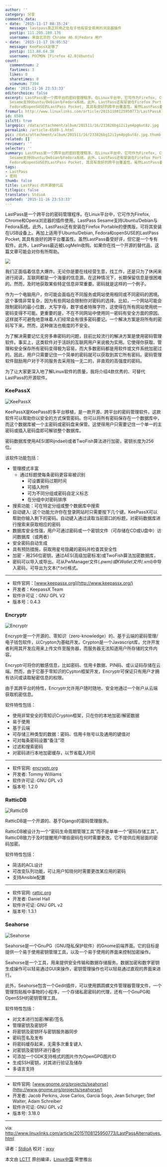 ```yaml
---
author: ''
category: 分享
comments_data:
- date: '2015-11-17 08:35:24'
  message: lastpass真正好用之处在于他有安全易用的浏览器插件
  postip: 111.205.180.176
  username: 来自北京的 Chrome 46.0|Fedora 用户
- date: '2015-11-17 16:05:52'
  message: KeePassX足够了
  postip: 113.88.64.38
  username: POCMON [Firefox 42.0|Ubuntu]
count:
  commentnum: 2
  favtimes: 3
  likes: 0
  sharetimes: 0
  viewnum: 7394
date: '2015-11-16 23:53:33'
editorchoice: false
excerpt: LastPass是一个跨平台的密码管理程序。在Linux平台中，它可作为Firefox, Chrome和Opera浏览器的插件使用。LastPass
  Sesame支持Ubuntu/Debian与Fedora系统。此外，LastPass还有安装在Firefox Portable的便携版，可将其安装在USB设备上。再加上适用于Ubuntu/Debian,
  Fedora和openSUSE的LastPass Pocket, 其具有良好的跨平台覆盖性。虽然LastPass备受好评，但它是一个专有软件。此外，LastPass最近被LogMeIn收购。如果你在找一个开源的替代品，这篇文章可能会对你有所帮助。  我们正面临着信息大爆炸。无论你是要在线经营生意，找工作，还是
fromurl: http://www.linuxlinks.com/article/20151108125950773/LastPassAlternatives.html
id: 6589
islctt: true
largepic: /data/attachment/album/201511/16/233826bg12i1ym4pg6ut8z.jpg
permalink: /article-6589-1.html
pic: /data/attachment/album/201511/16/233826bg12i1ym4pg6ut8z.jpg.thumb.jpg
related: []
reviewer: ''
selector: ''
summary: LastPass是一个跨平台的密码管理程序。在Linux平台中，它可作为Firefox, Chrome和Opera浏览器的插件使用。LastPass
  Sesame支持Ubuntu/Debian与Fedora系统。此外，LastPass还有安装在Firefox Portable的便携版，可将其安装在USB设备上。再加上适用于Ubuntu/Debian,
  Fedora和openSUSE的LastPass Pocket, 其具有良好的跨平台覆盖性。虽然LastPass备受好评，但它是一个专有软件。此外，LastPass最近被LogMeIn收购。如果你在找一个开源的替代品，这篇文章可能会对你有所帮助。  我们正面临着信息大爆炸。无论你是要在线经营生意，找工作，还是
tags:
- LastPass
- 密码
thumb: false
title: LastPass 的开源替代品
titlepic: false
translator: StdioA
updated: '2015-11-16 23:53:33'
---
```


LastPass是一个跨平台的密码管理程序。在Linux平台中，它可作为Firefox, Chrome和Opera浏览器的插件使用。LastPass Sesame支持Ubuntu/Debian与Fedora系统。此外，LastPass还有安装在Firefox Portable的便携版，可将其安装在USB设备上。再加上适用于Ubuntu/Debian, Fedora和openSUSE的LastPass Pocket, 其具有良好的跨平台覆盖性。虽然LastPass备受好评，但它是一个专有软件。此外，LastPass最近被LogMeIn收购。如果你在找一个开源的替代品，这篇文章可能会对你有所帮助。


![](/data/attachment/album/201511/16/233826bg12i1ym4pg6ut8z.jpg)


我们正面临着信息大爆炸。无论你是要在线经营生意，找工作，还是只为了休闲来进行阅读，互联网都是一个海量的信息源。在这种情况下，长期保留信息是很困难的。然而，及时地获取某些特定信息非常重要。密码就是这样的一个例子。


作为一个电脑用户，你可能会面临在不同服务或网站使用相同或不同密码的困境。这个事情非常复杂，因为有些网站会限制你对密码的选择。比如，一个网站可能会限制密码的最小位数，大写字母，数字或者特殊字符，这使得在所有网站使用统一密码变得不可能。更重要的是，不在不同网站中使用同一密码有安全方面的原因。这样就不可避免地意味着人们经常会有很多密码要记。一个解决方案是将所有的密码写下来。然而，这种做法也极度的不安全。


为了解决需要记忆无穷多串密码的问题，目前比较流行的解决方案是使用密码管理软件。事实上，这类软件对于活跃的互联网用户来说极为实用。它使得你获取、管理和安全保存所有密码变得极为容易，而大多数密码都是用软件或文件系统加密过的。因此，用户只需要记住一个简单的密码就可以获取到其它所有密码。密码管理软件鼓励用户对于不同服务去采用独一无二的，非直观的高强度的密码。


为了让大家更深入地了解Linux软件的质量，我将介绍4款优秀的、可替代LastPass的开源软件。


### KeePassX


![KeePassX](/data/attachment/album/201511/16/235131rfrvvg6ur9rarlqv.png)


KeePassX是KeePass的多平台移植，是一款开源、跨平台的密码管理软件。这款软件可以帮助你以安全的方式保管密码。你可以将所有密码保存在一个数据库中，而这个数据库被一个主密码或密码盘来保管。这使得用户只需要记住一个单一的主密码或插入密码盘即可解锁整个数据库。


密码数据库使用AES(即Rijndael)或者TwoFish算法进行加密，密钥长度为256位。


该软件功能包括：


* 管理模式丰富
	+ 通过标题使每条密码更容易被识别
		- 可设置密码过期时间
		- 可插入附件
		- 可为不同分组或密码自定义标志
		- 在分组中对密码排序
* 搜索功能：可在特定分组或整个数据库中搜索
* 自动键入: 这个功能允许你在登录网站时只需要按下几个键。KeePassX可以帮助你输入剩下的密码。自动键入通过读取当前窗口的标题，对密码数据库进行搜索来获取相应的密码
* 数据库安全性强，用户可通过密码或一个密钥文件（可存储在CD或U盘中）访问数据库（或两者）
* 安全密码自动生成
* 具有预防措施，获取用星号隐藏的密码并检查其安全性
* 加密 - 用256位密钥，通过AES(高级加密标准)或TwoFish算法加密数据库，
* 密码可以导入或导出。可从PwManager文件(*.pwm)或KWallet文件(*.xml)中导入密码，可导出为文本(\*.txt)格式。




---


* 软件官网：[www.keepassx.org](http://www.keepassx.org/)
* 开发者：KeepassX Team
* 软件许可证：GNU GPL V2
* 版本号：0.4.3


### Encryptr


![Encryptr](/data/attachment/album/201511/16/235210fatu4u4izk4ah6fw.png)


Encryptr是一个开源的、零知识（zero-knowledge）的、基于云端的密码管理/电子钱包软件，以Crypton为基础开发。Crypton是一个Javascript库，允许开发者利用其开发应用来上传文件至服务器，而服务器无法知道用户所存储的文件内容。


Encryptr可将你的敏感信息，比如密码、信用卡数据、PIN码、或认证码存储在云端。然而，由于它基于零知识的Cypton框架开发，Encryptr可保证只有用户才拥有访问或读取秘密信息的权限。


由于其跨平台的特性，Encryptr允许用户随时随地、安全地通过一个账户从云端获取机密信息。


软件特性包括：


* 使用非常安全的零知识Crypton框架，只在你的本地加密/解密数据
* 易于使用
* 基于云端
* 可存储三种类型的数据：密码、信用卡账号以及通用的键值对
* 可对每条密码设置“备注”项
* 过滤和搜索密码
* 对密码进行本地加密缓存，以节省载入时间




---


* 软件官网: [encryptr.org](https://encryptr.org/)
* 开发者: Tommy Williams
* 软件许可证: GNU GPL v3
* 版本号: 1.2.0


### RatticDB


![RatticDB](/data/attachment/album/201511/16/235237rbwaul5av3xbiwsl.png)


RatticDB是一个开源的、基于Django的密码管理服务。


RatticDB被设计为一个“密码生命周期管理工具”而不是单单一个“密码存储工具”。RatticDB致力于及时提醒用户哪些密码在何时需要更改。它不提供应用层面的密码加密。


软件特性包括：


* 简洁的ACL设计
* 可改变队列功能，可让用户知晓何时需要更改某应用的密码
* 支持Ansible配置




---


* 软件官网: [rattic.org](http://rattic.org/)
* 开发者: Daniel Hall
* 软件许可证: GNU GPL v2
* 版本号: 1.3.1


### Seahorse


![Seahorse](/data/attachment/album/201511/16/235322oz746z47nq47onn4.png)


Seahorse是一个GnuPG（GNU隐私保护软件）的Gnome前端界面。它的目标是提供一个易于使用密钥管理工具，以及一个易于使用的界面来控制加密操作。


Seahorse是一个工具，用来提供安全传输和数据存储服务。数据加密和数字密钥生成操作可以轻易通过GUI来操作，密钥管理操作也可以轻易通过直观的界面来进行。


此外，Seahorse包含一个Gedit插件，可以使用鹦鹉螺文件管理器管理文件，一个管理剪贴板中事物的小程序，一个存储私密密码的代理，还有一个GnuPG和OpenSSH的密钥管理工具。


软件特性包括：


* 对文本进行加密/解密/签名
* 管理密钥及密钥环
* 将密钥及密钥环与密钥服务器同步
* 密码签名及发布
* 将密码缓存起来，无需多次重复键入
* 对密钥及密钥环进行备份
* 可添加一个GDK支持格式的图片作为OpenGPG图片ID
* 生成SSH密钥，对其进行验证及储存
* 多语言支持




---


* 软件官网: [www.gnome.org/projects/seahorse](http://www.gnome.org/projects/seahorse/)
* 开发者: Jacob Perkins, Jose Carlos, Garcia Sogo, Jean Schurger, Stef Walter, Adam Schreiber
* 软件许可证: GNU GPL v2
* 版本号: 3.18.0




---


via: <http://www.linuxlinks.com/article/20151108125950773/LastPassAlternatives.html>


译者：[StdioA](https://github.com/StdioA) 校对：[wxy](https://github.com/wxy)


本文由 [LCTT](https://github.com/LCTT/TranslateProject) 原创编译，[Linux中国](https://linux.cn/) 荣誉推出